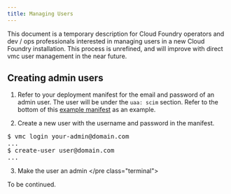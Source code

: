 ```yaml
---
title: Managing Users
---
```


This document is a temporary description for Cloud Foundry operators and dev / ops professionals interested in managing users in a new Cloud Foundry installation. This process is unrefined, and will improve with direct vmc user management in the near future.

## Creating admin users

1. Refer to your deployment manifest for the email and password of an admin user. The user will be under the `uaa: scim` section. Refer to the bottom of this [example manifest](../deploying-cf/vsphere/cloud-foundry-example-manifest.html) as an example.

2. Create a new user with the username and password in the manifest.
<pre class="terminal">
$ vmc login your-admin@domain.com
...
$ create-user user@domain.com
...
</pre>

3. Make the user an admin
</pre class="terminal">

To be continued.
